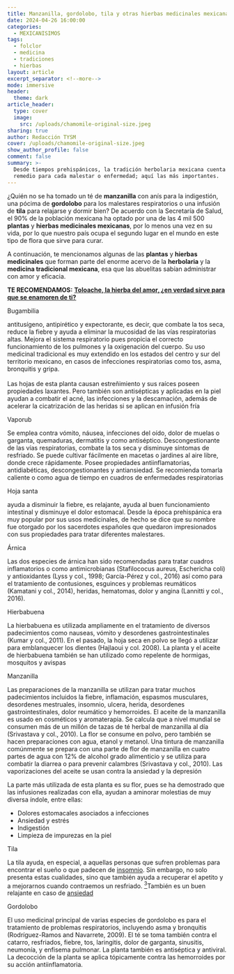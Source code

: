 ```yaml
---
title: Manzanilla, gordolobo, tila y otras hierbas medicinales mexicanas
date: 2024-04-26 16:00:00
categories:
  - MEXICANISIMOS
tags:
  - folclor
  - medicina
  - tradiciones
  - hierbas
layout: article
excerpt_separator: <!--more-->
mode: immersive
header:
  theme: dark
article_header:
  type: cover
  image:
    src: /uploads/chamomile-original-size.jpeg
sharing: true
author: Redacción TYSM
cover: /uploads/chamomile-original-size.jpeg
show_author_profile: false
comment: false
summary: >-
  Desde tiempos prehispánicos, la tradición herbolaria mexicana cuenta con un
  remedio para cada malestar o enfermedad; aquí las más importantes.
---
```

¿Quién no se ha tomado un té de **manzanilla** con anís para la indigestión, una pócima de **gordolobo** para los malestares respiratorios o una infusión de **tila** para relajarse y dormir bien? De acuerdo con la Secretaría de Salud, el 90% de la población mexicana ha optado por una de las 4 mil 500 **plantas** y **hierbas medicinales mexicanas**, por lo menos una vez en su vida, por lo que nuestro país ocupa el segundo lugar en el mundo en este tipo de flora que sirve para curar.

A continuación, te mencionamos algunas de las **plantas** y **hierbas** **medicinales** que forman parte del enorme acervo de la **herbolaria** y la **medicina tradicional mexicana**, esa que las abuelitas sabían administrar con amor y eficacia.

**TE RECOMENDAMOS:** [**Toloache, la hierba del amor, ¿en verdad sirve para que se enamoren de ti?**](https://blog.tonoysumariachi.com/mexicanisimos/2022/08/18/toloache-la-hierba-del-amor-en-verdad-sirve-para-que-se-enamoren-de-ti.html)

Bugambilia

antitusígeno, antipirético y expectorante, es decir, que combate la tos seca, reduce la fiebre y ayuda a eliminar la mucosidad de las vías respiratorias altas. Mejora el sistema respiratorio pues propicia el correcto funcionamiento de los pulmones y la oxigenación del cuerpo. Su uso medicinal tradicional es muy extendido en los estados del centro y sur del territorio mexicano, en casos de infecciones respiratorias como tos, asma, bronquitis y gripa.<br><br>Las hojas de esta planta causan estreñimiento y sus raíces poseen propiedades laxantes. Pero también son antisépticas y aplicadas en la piel ayudan a combatir el acné, las infecciones y la descamación, además de acelerar la cicatrización de las heridas si se aplican en infusión fría

Vaporub

Se emplea contra vómito, náusea, infecciones del oído, dolor de muelas o garganta, quemaduras, dermatitis y como antiséptico. Descongestionante de las vías respiratorias, combate la tos seca y disminuye síntomas de resfriado. Se puede cultivar fácilmente en macetas o jardines al aire libre, donde crece rápidamente. Posee propiedades antiinflamatorias, antidiabéticas, descongestionantes y antiansiedad. Se recomienda tomarla caliente o como agua de tiempo en cuadros de enfermedades respiratorias

Hoja santa

ayuda a disminuir la fiebre, es relajante, ayuda al buen funcionamiento intestinal y disminuye el dolor estomacal. Desde la época prehispánica era muy popular por sus usos medicinales, de hecho se dice que su nombre fue otorgado por los sacerdotes españoles que quedaron impresionados con sus propiedades para tratar diferentes malestares.

Árnica

Las dos especies de árnica han sido recomendadas para tratar cuadros inflamatorios o como antimicrobianas (Stafilococus aureus, Eschericha coli) y antioxidantes (Lyss y col., 1998; García-Pérez y col., 2016) así como para el tratamiento de contusiones, esguinces y problemas reumáticos (Kamatani y col., 2014), heridas, hematomas, dolor y angina (Lannitti y col., 2016).

Hierbabuena

La hierbabuena es utilizada ampliamente en el tratamiento de diversos padecimientos como nauseas, vómito y desordenes gastrointestinales (Kumar y col., 2011). En el pasado, la hoja seca en polvo se llegó a utilizar para emblanquecer los dientes (Hajlaoui y col. 2008).  La planta y el aceite de hierbabuena también se han utilizado como repelente de hormigas, mosquitos y avispas

Manzanilla

Las preparaciones de la manzanilla se utilizan para tratar muchos padecimientos incluidos la fiebre, inflamación, espasmos musculares, desordenes mestruales, insomnio, ulcera, herida, desordenes gastrointestinales, dolor reumático y hemorroides. El aceite de la manzanilla es usado en cosméticos y aromaterapia. Se calcula que a nivel mundial se consumen más de un millón de tazas de té herbal de manzanilla al día (Srivastava y col., 2010). La flor se consume en polvo, pero también se hacen preparaciones con agua, etanol y metanol. Una tintura de manzanilla comúnmente se prepara con una parte de flor de manzanilla en cuatro partes de agua con 12% de alcohol grado alimenticio y se utiliza para combatir la diarrea o para prevenir calambres (Srivastava y col., 2010). Las vaporizaciones del aceite se usan contra la ansiedad y la depresión

La parte más utilizada de esta planta es su flor, pues se ha demostrado que las infusiones realizadas con ella, ayudan a aminorar molestias de muy diversa índole, entre ellas:

* Dolores estomacales asociados a infecciones
* Ansiedad y estrés
* Indigestión
* Limpieza de impurezas en la piel

Tila

La tila ayuda, en especial, a aquellas personas que sufren problemas para encontrar el sueño o que padecen de [insomnio](https://es.wikipedia.org/wiki/Insomnio "Insomnio"). Sin embargo, no solo presenta estas cualidades, sino que también ayuda a recuperar el apetito y a mejorarnos cuando contraemos un resfriado. [<sup>3</sup>](https://es.wikipedia.org/wiki/Tila#cite_note-3)​ También es un buen relajante en caso de [ansiedad](https://es.wikipedia.org/wiki/Ansiedad "Ansiedad")

Gordolobo

El uso medicinal principal de varias especies de gordolobo es para el tratamiento de problemas respiratorios, incluyendo asma y bronquitis (Rodríguez-Ramos and Navarrete, 2009). El té se toma también contra el catarro, resfriados, fiebre, tos, laringitis, dolor de garganta, sinusitis, neumonía, y enfisema pulmonar. La planta también es antiséptica y antiviral. La decocción de la planta se aplica tópicamente contra las hemorroides por su acción antiinflamatoria.

&nbsp;